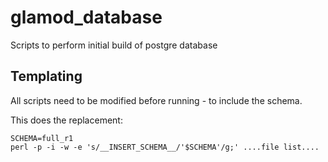 # glamod_database

Scripts to perform initial build of postgre database

## Templating

All scripts need to be modified before running - to include the schema.

This does the replacement:

```
SCHEMA=full_r1
perl -p -i -w -e 's/__INSERT_SCHEMA__/'$SCHEMA'/g;' ....file list....
```
